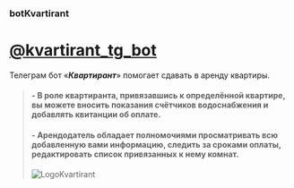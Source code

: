 ### botKvartirant
# **[@kvartirant_tg_bot](https://t.me/kvartirant_tg_bot)**

Телеграм бот «**_Квартирант_**» помогает сдавать в аренду квартиры.

> #### - В роле квартиранта, привязавшись к определённой квартире, вы можете вносить показания счётчиков водоснабжения и добавлять квитанции об оплате.
>
> #### - Арендодатель обладает полномочиями просматривать всю добавленную вами информацию, следить за сроками оплаты, редактировать список привязанных к нему комнат. 
> ![LogoKvartirant](https://user-images.githubusercontent.com/45202102/161236319-1ed3ba41-6fb6-463a-865e-da1eb3100e57.png)
